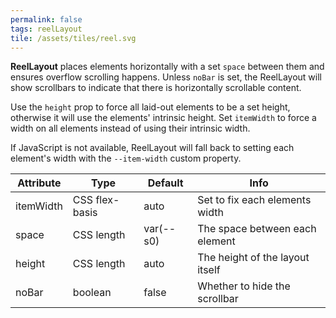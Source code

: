 ```yaml
---
permalink: false
tags: reelLayout
tile: /assets/tiles/reel.svg
---
```


**ReelLayout** places elements horizontally with a set `space` between them and ensures overflow scrolling happens.
Unless `noBar` is set, the ReelLayout will show scrollbars to indicate that there is horizontally scrollable content.

Use the `height` prop to force all laid-out elements to be a set height,
otherwise it will use the elements' intrinsic height.
Set `itemWidth` to force a width on all elements instead of using their intrinsic width.

If JavaScript is not available, ReelLayout will fall back to setting each element's width with the `--item-width` custom property.

| Attribute | Type           | Default   | Info                            |
| --------- | -------------- | --------- | ------------------------------- |
| itemWidth | CSS flex-basis | auto      | Set to fix each elements width  |
| space     | CSS length     | var(--s0) | The space between each element  |
| height    | CSS length     | auto      | The height of the layout itself |
| noBar     | boolean        | false     | Whether to hide the scrollbar   |
